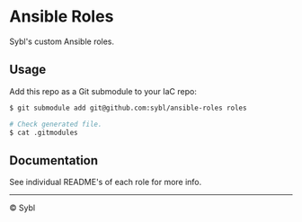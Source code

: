 # Ansible Roles

Sybl's custom Ansible roles.

## Usage

Add this repo as a Git submodule to your IaC repo:

```sh
$ git submodule add git@github.com:sybl/ansible-roles roles

# Check generated file.
$ cat .gitmodules
```

## Documentation

See individual README's of each role for more info.

---

© Sybl